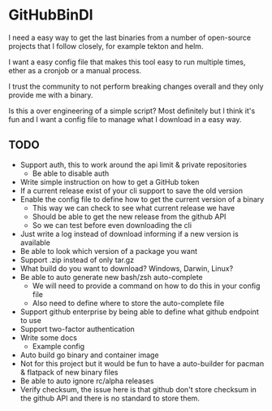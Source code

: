 # GitHubBinDl

I need a easy way to get the last binaries from a number of open-source projects
that I follow closely, for example tekton and helm.

I want a easy config file that makes this tool easy to run multiple times,
ether as a cronjob or a manual process.

I trust the community to not perform breaking changes overall and they only provide me with a binary.

Is this a over engineering of a simple script? Most definitely but I think it's fun
and I want a config file to manage what I download in a easy way.

## TODO

- Support auth, this to work around the api limit & private repositories
  - Be able to disable auth
- Write simple instruction on how to get a GitHub token
- If a current release exist of your cli support to save the old version
- Enable the config file to define how to get the current version of a binary
  - This way we can check to see what current release we have
  - Should be able to get the new release from the github API
  - So we can test before even downloading the cli
- Just write a log instead of download informing if a new version is available
- Be able to look which version of a package you want
- Support .zip instead of only tar.gz
- What build do you want to download? Windows, Darwin, Linux?
- Be able to auto generate new bash/zsh auto-complete
  - We will need to provide a command on how to do this in your config file
  - Also need to define where to store the auto-complete file
- Support github enterprise by being able to define what github endpoint to use
- Support two-factor authentication
- Write some docs
  - Example config
- Auto build go binary and container image
- Not for this project but it would be fun to have a auto-builder for pacman & flatpack of new binary files
- Be able to auto ignore rc/alpha releases
- Verify checksum, the issue here is that github don't store checksum in the github API and there is no standard to store them.
